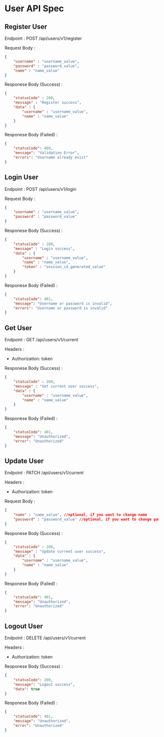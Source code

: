 # User API Spec

## Register User

Endpoint : POST /api/users/v1/register

Request Body : 

```json
{
    "username" : "username_value", 
    "password" : "password_value", 
    "name" : "name_value"
}
```

Responese Body (Success) : 

```json
{
    "statusCode" : 200,
    "message" : "Register success", 
    "data" : {
        "username" : "username_value",
        "name" : "name_value"
    }
}
```

Responese Body (Failed) : 

```json
{
    "statusCode": 400,
    "message": "Validation Error",
    "errors": "Username already exist"
}
```

## Login User

Endpoint : POST /api/users/v1/login

Request Body : 

```json
{
    "username" : "username_value", 
    "password" : "password_value"
}
```

Responese Body (Success) : 

```json
{
    "statusCode" : 200,
    "message" : "Login success", 
    "data" : {
        "username" : "username_value",
        "name" : "name_value",
        "token" : "session_id_generated_value"
    }
}
```

Responese Body (Failed) : 

```json
{
    "statusCode": 401,
    "message": "Username or password is invalid",
    "errors": "Username or password is invalid"
}
```

## Get User

Endpoint : GET /api/users/v1/current

Headers : 
- Authorization: token

Responese Body (Success) : 

```json
{
    "statusCode" : 200,
    "message" : "Get current user success", 
    "data" : {
        "username" : "username_value",
        "name" : "name_value"
    }
}
```

Responese Body (Failed) : 

```json
{
    "statusCode": 401,
    "message": "Unauthorized",
    "error": "Unauthorized"
}
```

## Update User

Endpoint : PATCH /api/users/v1/current

Headers : 
- Authorization: token

Request Body : 

```json
{ 
    "name" : "name_value", //optional, if you want to change name
    "password" : "password_value" //optional, if you want to change password
}
```

Responese Body (Success) : 

```json
{
    "statusCode" : 200,
    "message" : "Update current user success", 
    "data" : {
        "username" : "username_value",
        "name" : "name_value"
    }
}
```

Responese Body (Failed) : 

```json
{
    "statusCode": 401,
    "message": "Unauthorized",
    "error": "Unauthorized"
}
```

## Logout User

Endpoint : DELETE /api/users/v1/current

Headers : 
- Authorization: token

Responese Body (Success) : 

```json
{
    "statusCode": 200,
    "message": "Logout success",
    "data": true
}
```

Responese Body (Failed) : 

```json
{
    "statusCode": 401,
    "message": "Unauthorized",
    "error": "Unauthorized"
}
```


